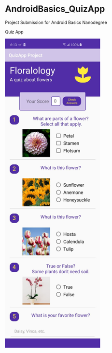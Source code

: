 # AndroidBasics_QuizApp
Project Submission for Android Basics Nanodegree

Quiz App

<img src="Screenshot_20190720-181354_QuizApp Project.jpg" width="315" height="auto">

